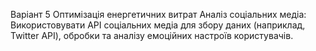 Варіант 5 Оптимізація енергетичних витрат
Аналіз соціальних медіа: Використовувати API соціальних медіа для збору даних (наприклад, Twitter API), обробки та аналізу емоційних настроїв користувачів.
